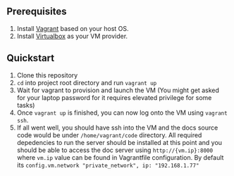 ## Prerequisites
1. Install [Vagrant](https://www.vagrantup.com/downloads.html) based on your host OS.
2. Install [Virtualbox](https://www.virtualbox.org/wiki/Downloads) as your VM provider.

## Quickstart
1. Clone this repository
1. `cd` into project root directory and run `vagrant up`
1. Wait for vagrant to provision and launch the VM (You might get asked for your laptop password for it requires elevated privilege for some tasks)
2. Once `vagrant up` is finished, you can now log onto the VM using `vagrant ssh`.
3. If all went well, you should have ssh into the VM and the docs source code would be under `/home/vagrant/code` directory.  All required depedencies to run the server should be installed at this point and you should be able to access the doc server using `http://{vm.ip}:8000` where `vm.ip` value can be found in Vagrantfile configuration.  By default its `config.vm.network "private_network", ip: "192.168.1.77"`